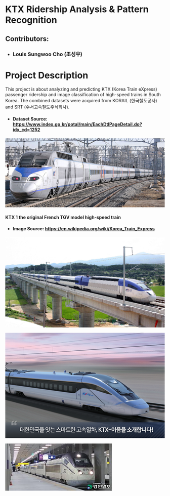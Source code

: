 # KTX Ridership Analysis & Pattern Recognition
## Contributors:
- ### Louis Sungwoo Cho (조성우)

# Project Description
This project is about analyzing and predicting KTX (Korea Train eXpress) passenger ridership and image classification of high-speed trains in South Korea. The combined datasets were acquired from KORAIL (한국철도공사) and SRT (수서고속철도주식회사). 

- #### Dataset Source: https://www.index.go.kr/potal/main/EachDtlPageDetail.do?idx_cd=1252

![title](images/ktx_one.png)
#### KTX 1 the original French TGV model high-speed train
- #### Image Source: https://en.wikipedia.org/wiki/Korea_Train_Express

![title](images/ktx_sancheon.png)

![title](images/ktx_eum.png)

![title](images/srt.png)
